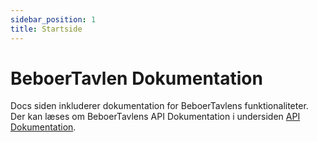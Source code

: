 ```yaml
---
sidebar_position: 1
title: Startside
---
```


# BeboerTavlen Dokumentation
Docs siden inkluderer dokumentation for BeboerTavlens funktionaliteter. Der kan læses om BeboerTavlens API Dokumentation i undersiden [API Dokumentation](/docs/api-docs/api-docs.md).
